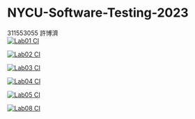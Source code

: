 # NYCU-Software-Testing-2023
311553055 許博濟    
[![Lab01 CI](https://github.com/Tommy-Hsu/311553055-ST-2023/actions/workflows/Lab01-CI.yml/badge.svg)](https://github.com/Tommy-Hsu/311553055-ST-2023/actions/workflows/Lab01-CI.yml)

[![Lab02 CI](https://github.com/Tommy-Hsu/311553055-ST-2023/actions/workflows/Lab02-CI.yml/badge.svg)](https://github.com/Tommy-Hsu/311553055-ST-2023/actions/workflows/Lab02-CI.yml)

[![Lab03 CI](https://github.com/Tommy-Hsu/311553055-ST-2023/actions/workflows/Lab03-CI.yml/badge.svg)](https://github.com/Tommy-Hsu/311553055-ST-2023/actions/workflows/Lab03-CI.yml)

[![Lab04 CI](https://github.com/Tommy-Hsu/311553055-ST-2023/actions/workflows/Lab04-CI.yml/badge.svg)](https://github.com/Tommy-Hsu/311553055-ST-2023/actions/workflows/Lab04-CI.yml)

[![Lab05 CI](https://github.com/Tommy-Hsu/311553055-ST-2023/actions/workflows/Lab05-CI.yml/badge.svg)](https://github.com/Tommy-Hsu/311553055-ST-2023/actions/workflows/Lab05-CI.yml)

[![Lab08 CI](https://github.com/Tommy-Hsu/311553055-ST-2023/actions/workflows/Lab08-CI.yml/badge.svg)](https://github.com/Tommy-Hsu/311553055-ST-2023/actions/workflows/Lab08-CI.yml)

